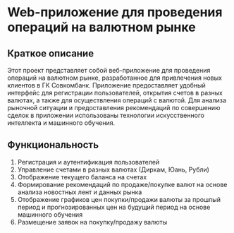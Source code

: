 Web-приложение для проведения операций на валютном рынке
========================================================

Краткое описание
----------------

Этот проект представляет собой веб-приложение для проведения операций на валютном рынке, разработанное для привлечения новых клиентов в ГК Совкомбанк. Приложение предоставляет удобный интерфейс для регистрации пользователей, открытия счетов в разных валютах, а также для осуществления операций с валютой. Для анализа рыночной ситуации и предоставления рекомендаций по совершению сделок в приложении использованы технологии искусственного интеллекта и машинного обучения.

Функциональность
----------------

1.  Регистрация и аутентификация пользователей
2.  Управление счетами в разных валютах (Дирхам, Юань, Рубли)
3.  Отображение текущего баланса на счетах
4.  Формирование рекомендаций по продаже/покупке валют на основе анализа новостных лент и данных рынка
5.  Отображение графиков цен покупки/продажи валюты за прошлый период и прогнозированных цен на будущий период на основе машинного обучения
6.  Размещение заявок на покупку/продажу валюты